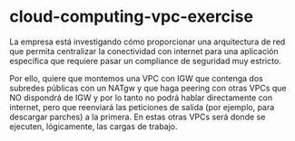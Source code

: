 # cloud-computing-vpc-exercise

La empresa está investigando cómo proporcionar una arquitectura de red que permita centralizar la conectividad con internet para una aplicación específica que requiere pasar un compliance de seguridad muy estricto.

Por ello, quiere que montemos una VPC con IGW que contenga dos subredes públicas con un NATgw y que haga peering con otras VPCs que NO dispondrá de IGW y por lo tanto no podrá hablar directamente con internet, pero que reenviará las peticiones de salida (por ejemplo, para descargar parches) a la primera. En estas otras VPCs será donde se ejecuten, lógicamente, las cargas de trabajo.
